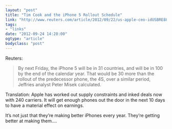 ```yaml
---
layout: "post"
title: "Tim Cook and the iPhone 5 Rollout Schedule"
link: "http://www.reuters.com/article/2012/09/22/us-apple-ceo-idUSBRE88L05Z20120922?irpc=932"
tags: 
- "links"
date: "2012-09-24 14:28:00"
ogtype: "article"
bodyclass: "post"
---
```


Reuters:

> By next Friday, the iPhone 5 will be in 31 countries, and will be in 100 by the end of the calendar year. That would be 30 more than the rollout of the predecessor phone, the 4S, over a similar period, Jeffries analyst Peter Misek calculated.

Translation: Apple has worked out supply constraints and inked deals now with 240 carriers. It will get enough phones out the door in the next 10 days to have a material effect on earnings.

It’s not just that they’re making better iPhones every year. They’re getting better at making them….